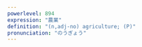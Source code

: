 ```yaml
---
powerlevel: 894
expression: "農業"
definition: "(n,adj-no) agriculture; (P)"
pronunciation: "のうぎょう"
---
```

